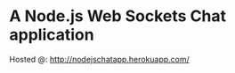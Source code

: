 A Node.js Web Sockets Chat application
======================================

Hosted @: http://nodejschatapp.herokuapp.com/
